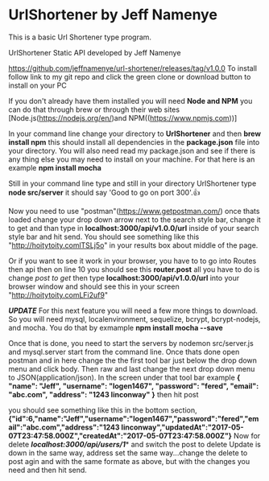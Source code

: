 # UrlShortener by Jeff Namenye
This is a basic Url Shortener type program.

UrlShortener Static API developed by Jeff Namenye

https://github.com/jeffnamenye/url-shortener/releases/tag/v1.0.0
To install follow link to my git repo and click the green clone or download
button to install on your PC

If you don't already have them installed you will need **Node and NPM** you can do that through brew or through their web sites [Node.js(https://nodejs.org/en/)and NPM((https://www.npmjs.com))]

In your command line change your directory to **UrlShortener** and then **brew install npm**  this should install all dependencies in the **package.json** file into your directory. You will also need read my package.json and see if there is any thing else you may need to install on your machine. For that here is an example **npm install mocha**

Still in your command line type and still in your directory UrlShortener type
**node src/server** it should say 'Good to go on port 300'.👍

Now you need to use "postman"(https://www.getpostman.com/) once thats loaded change your drop down arrow next to the search style bar, change it to get and than type in **localhost:3000/api/v1.0.0/url** inside of your search style bar and hit send. You should see something like this
"http://hoitytoity.comlTSLj5o" in your results box about middle of the page.

Or if you want to see it work in your browser, you have to to go into Routes then api then on line 10 you should see this **router.post** all you have to do is change *post to get* then type **localhost:3000/api/v1.0.0/url** into your browser window and should see this in your screen "http://hoitytoity.comLFi2uf9"

***UPDATE***
For this next feature you will need a few more things to download. So you will need mysql, localenvironment, sequelize, bcrypt, bcrypt-nodejs, and mocha. You do that by exmample **npm install mocha --save**

Once that is done, you need to start the servers by nodemon src/server.js and mysql.server start from the command line. Once thats done open postman and in here change the the first tool bar just below the drop down menu and click body. Then raw and last change the next drop down menu to JSON(application/json).
In the screen under that tool bar example **{
	"name": "Jeff",
	"username": "logen1467",
	"password": "fered",
	"email": "abc.com",
	"address": "1243 linconway"
}** then hit post

you should see something like this in the bottom section, **{"id":6,"name":"Jeff","username":"logen1467","password":"fered","email":"abc.com","address":"1243 linconway","updatedAt":"2017-05-07T23:47:58.000Z","createdAt":"2017-05-07T23:47:58.000Z"}**
Now for delete ***localhost:3000/api/users/1**** and switch the post to delete
Update is down in the same way, address set the same way...change the delete to post agin and with the same formate as above, but with the changes you need and then hit send.
